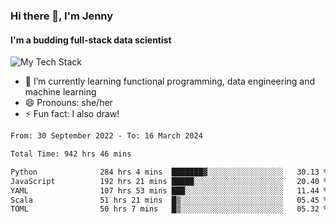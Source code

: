 ### Hi there 👋, I'm Jenny
#### I'm a budding full-stack data scientist

![My Tech Stack](https://github-readme-tech-stack.vercel.app/api/cards?fontFamily=Roboto+&lineCount=2&titleAlign=center&align=center&theme=catppuccin_mocha&line1=python%2Cpython%2C3776AB%3Bscala%2Cscala%2CDC322F%3Bdatabricks%2Cdatabricks%2CFF3621%3Bdocker%2Cdocker%2C2496ED%3B&line2=amazonaws%2Caws%2C232F3E%3Bdatabricks%2CFF3621%3Bpytorch%2Cpytorch%2CEE4C2C%3Bmlflow%2Cmlflow%2C0194E2%3B)


- 🌱 I’m currently learning functional programming, data engineering and machine learning
- 😄 Pronouns: she/her 
- ⚡ Fun fact: I also draw! 

<!--START_SECTION:waka-->

```txt
From: 30 September 2022 - To: 16 March 2024

Total Time: 942 hrs 46 mins

Python              284 hrs 4 mins  ███████▓░░░░░░░░░░░░░░░░░   30.13 %
JavaScript          192 hrs 21 mins █████░░░░░░░░░░░░░░░░░░░░   20.40 %
YAML                107 hrs 53 mins ███░░░░░░░░░░░░░░░░░░░░░░   11.44 %
Scala               51 hrs 21 mins  █▒░░░░░░░░░░░░░░░░░░░░░░░   05.45 %
TOML                50 hrs 7 mins   █▒░░░░░░░░░░░░░░░░░░░░░░░   05.32 %
```

<!--END_SECTION:waka-->
